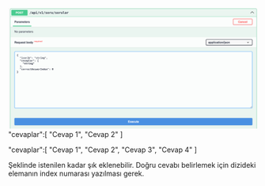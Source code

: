 ![img.png](img.png)
"cevaplar":[
"Cevap 1",
"Cevap 2"
]

"cevaplar":[
    "Cevap 1",
    "Cevap 2",
    "Cevap 3",
    "Cevap 4"
]

Şeklinde istenilen kadar şık eklenebilir.
Doğru cevabı belirlemek için dizideki elemanın index numarası yazılması gerek.